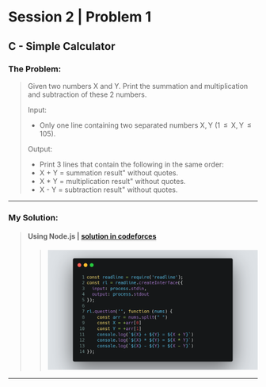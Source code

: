 # Session 2 | Problem 1
## C - Simple Calculator

### The Problem:
> Given two numbers X and Y. Print the summation and multiplication and subtraction of these 2 numbers.
> 
> Input: 
> * Only one line containing two separated numbers X, Y (1  ≤  X, Y  ≤  105).
> 
> Output:
> * Print 3 lines that contain the following in the same order:
> * X + Y = summation result" without quotes.
> * X * Y = multiplication result" without quotes.
> * X - Y = subtraction result" without quotes.

---

### My Solution:
> #### Using Node.js | [solution in codeforces](https://codeforces.com/group/MWSDmqGsZm/contest/219158/submission/184871498)
> >  <img src="./images/session-2-problem-2-node.png">
---


